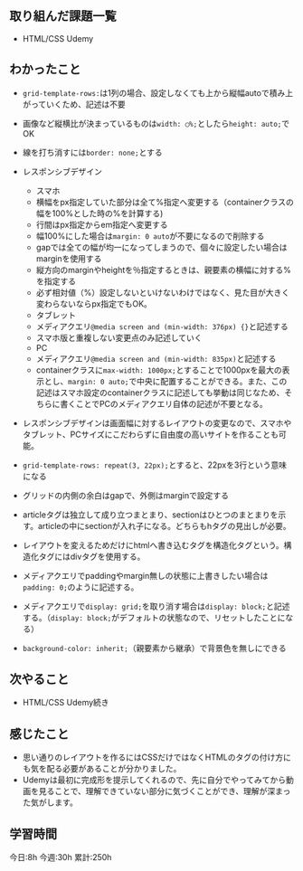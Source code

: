 ## 取り組んだ課題一覧
- HTML/CSS Udemy

	
## わかったこと
- `grid-template-rows:`は1列の場合、設定しなくても上から縦幅autoで積み上がっていくため、記述は不要
- 画像など縦横比が決まっているものは`width: ◯%;`としたら`height: auto;`でOK
- 線を打ち消すには`border: none;`とする

- レスポンシブデザイン
	- スマホ
	- 横幅をpx指定していた部分は全て%指定へ変更する（containerクラスの幅を100%とした時の%を計算する)
	- 行間はpx指定からem指定へ変更する
	- 幅100%にした場合は`margin: 0 auto`が不要になるので削除する
	- gapでは全ての幅が均一になってしまうので、個々に設定したい場合はmarginを使用する
	- 縦方向のmarginやheightを％指定するときは、親要素の横幅に対する%を指定する
	- 必ず相対値（%）設定しないといけないわけではなく、見た目が大きく変わらないならpx指定でもOK。
	- タブレット
	- メディアクエリ`@media screen and (min-width: 376px) {}`と記述する
	- スマホ版と重複しない変更点のみ記述していく
	- PC
	- メディアクエリ`@media screen and (min-width: 835px)`と記述する
	- containerクラスに`max-width: 1000px;`とすることで1000pxを最大の表示とし、`margin: 0 auto;`で中央に配置することができる。また、この記述はスマホ設定のcontainerクラスに記述しても挙動は同じなため、そちらに書くことでPCのメディアクエリ自体の記述が不要となる。
- レスポンシブデザインは画面幅に対するレイアウトの変更なので、スマホやタブレット、PCサイズにこだわらずに自由度の高いサイトを作ることも可能。

- `grid-template-rows: repeat(3, 22px);`とすると、22pxを3行という意味になる
- グリッドの内側の余白はgapで、外側はmarginで設定する
- articleタグは独立して成り立つまとまり、sectionはひとつのまとまりを示す。articleの中にsectionが入れ子になる。どちらもhタグの見出しが必要。
- レイアウトを変えるためだけにhtmlへ書き込むタグを構造化タグという。構造化タグにはdivタグを使用する。
- メディアクエリでpaddingやmargin無しの状態に上書きしたい場合は`padding: 0;`のように記述する。
- メディアクエリで`display: grid;`を取り消す場合は`display: block;`と記述する。（`display: block;`がデフォルトの状態なので、リセットしたことになる）
- `background-color: inherit;`（親要素から継承）で背景色を無しにできる


## 次やること
- HTML/CSS Udemy続き
	
## 感じたこと
- 思い通りのレイアウトを作るにはCSSだけではなくHTMLのタグの付け方にも気を配る必要があることが分かりました。
- Udemyは最初に完成形を提示してくれるので、先に自分でやってみてから動画を見ることで、理解できていない部分に気づくことができ、理解が深まった気がします。



## 学習時間
今日:8h
今週:30h 
累計:250h